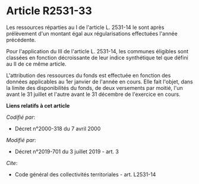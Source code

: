 # Article R2531-33

Les ressources réparties au I de l'article L. 2531-14 le sont après prélèvement d'un montant égal aux régularisations
effectuées l'année précédente.

Pour l'application du III de l'article L. 2531-14, les communes éligibles sont classées en fonction décroissante de leur
indice synthétique tel que défini au II de ce même article.

L'attribution des ressources du fonds est effectuée en fonction des données applicables au 1er janvier de l'année en cours.
Elle fait l'objet, dans la limite des disponibilités du fonds, de deux versements par moitié, l'un avant le 31 juillet et
l'autre avant le 31 décembre de l'exercice en cours.

**Liens relatifs à cet article**

_Codifié par_:

  - Décret n°2000-318 du 7 avril 2000

_Modifié par_:

  - Décret n°2019-701 du 3 juillet 2019 - art. 3

_Cite_:

  - Code général des collectivités territoriales - art. L2531-14
